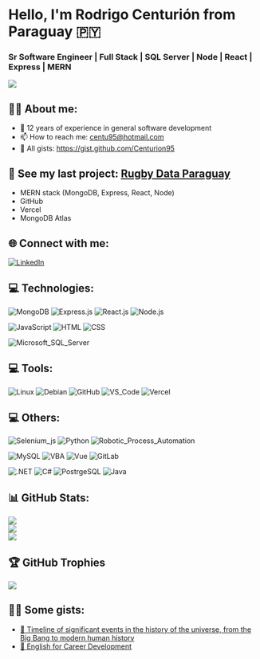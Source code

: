 # Hello, I'm Rodrigo Centurión from Paraguay 🇵🇾
### Sr Software Engineer | Full Stack | SQL Server | Node | React | Express | MERN

![](https://komarev.com/ghpvc/?username=Centurion95&style=for-the-badge)

## 👨‍💻 About me:
- 💼 12 years of experience in general software development
- 📫 How to reach me: centu95@hotmail.com
- 📝 All gists: https://gist.github.com/Centurion95

## 🚀 See my last project: [Rugby Data Paraguay](https://rugby-data-paraguay.vercel.app) 
- MERN stack (MongoDB, Express, React, Node)
- GitHub
- Vercel
- MongoDB Atlas

## 🌐 Connect with me:
[![LinkedIn](https://img.shields.io/badge/-LinkedIn-0077B5?style=for-the-badge&logo=linkedin&logoColor=white)](https://www.linkedin.com/in/rcenturion95/)

## 💻 Technologies:
![MongoDB](https://img.shields.io/badge/-MongoDB-47A248?style=for-the-badge&logo=mongodb&logoColor=white)
![Express.js](https://img.shields.io/badge/-Express.js-000000?style=for-the-badge&logo=express&logoColor=white)
![React.js](https://img.shields.io/badge/-React.js-20232A?style=for-the-badge&logo=react&logoColor=61DAFB)
![Node.js](https://img.shields.io/badge/-Node.js-339933?style=for-the-badge&logo=node.js&logoColor=white)

![JavaScript](https://img.shields.io/badge/-JavaScript-F7DF1E?style=for-the-badge&logo=javascript&logoColor=black)
![HTML](https://img.shields.io/badge/-HTML-E34F26?style=for-the-badge&logo=html5&logoColor=white)
![CSS](https://img.shields.io/badge/-CSS-1572B6?style=for-the-badge&logo=css3&logoColor=white)
  
![Microsoft_SQL_Server](https://img.shields.io/badge/Microsoft_SQL_Server-CC2927?style=for-the-badge&logo=microsoft-sql-server&logoColor=white)

## 💻 Tools:
![Linux](https://img.shields.io/badge/Linux-FCC624?style=for-the-badge&logo=linux&logoColor=black)
![Debian](https://img.shields.io/badge/Debian-A81D33?style=for-the-badge&logo=debian&logoColor=white)
![GitHub](https://img.shields.io/badge/GitHub-100000?style=for-the-badge&logo=github&logoColor=white)
![VS_Code](https://img.shields.io/badge/VS_Code-0078D4?style=for-the-badge&logo=visual%20studio%20code&logoColor=white)
![Vercel](https://img.shields.io/badge/vercel-%23000000.svg?style=for-the-badge&logo=vercel&logoColor=white)

## 💻 Others:
![Selenium_js](https://img.shields.io/badge/Selenium_JS-43B02A?style=for-the-badge&logo=Selenium&logoColor=white)
![Python](https://img.shields.io/badge/Python-14354C?style=for-the-badge&logo=python&logoColor=F7DF1E)
![Robotic_Process_Automation](https://img.shields.io/badge/-Robotic_Process_Automation-F7DF1E?style=for-the-badge)
  
![MySQL](https://img.shields.io/badge/MySQL-00000F?style=for-the-badge&logo=mysql&logoColor=white)
![VBA](https://img.shields.io/badge/VBA_Excel-217346?style=for-the-badge&logo=microsoft-excel&logoColor=white)
![Vue](https://img.shields.io/badge/Vue.js-35495E?style=for-the-badge&logo=vue.js&logoColor=4FC08D)
![GitLab](https://img.shields.io/badge/GitLab-330F63?style=for-the-badge&logo=gitlab&logoColor=E34F26)

![.NET](https://img.shields.io/badge/.NET-5C2D91?style=for-the-badge&logo=.net&logoColor=white)
![C#](https://img.shields.io/badge/C%23-239120?style=for-the-badge&logo=c-sharp&logoColor=white)
![PostrgeSQL](https://img.shields.io/badge/PostgreSQL-316192?style=for-the-badge&logo=postgresql&logoColor=white)
![Java](https://img.shields.io/badge/Java-CC342D?style=for-the-badge&logo=java&logoColor=white)

## 📊 GitHub Stats:
![](https://github-readme-stats.vercel.app/api?username=Centurion95&theme=dark&hide_border=false&include_all_commits=true&count_private=true)<br/>
![](https://github-readme-streak-stats.herokuapp.com/?user=Centurion95&theme=dark&hide_border=false)<br/>
![](https://github-readme-stats.vercel.app/api/top-langs/?username=Centurion95&theme=dark&hide_border=false&include_all_commits=true&count_private=true&layout=compact)

## 🏆 GitHub Trophies
![](https://github-profile-trophy.vercel.app/?username=Centurion95&theme=apprentice&no-frame=false&no-bg=false&margin-w=4)

## 👨‍💻 Some gists:
- [🌌 Timeline of significant events in the history of the universe, from the Big Bang to modern human history](https://gist.github.com/Centurion95/b775a08ecb954a59d185c6dacd08d1ae)
- [📝 English for Career Development](https://gist.github.com/Centurion95/86e981d53cfc13c46fe254d31720cd8d)

  

